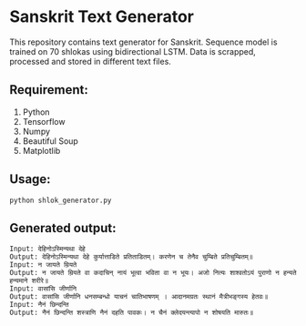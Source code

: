 # Sanskrit Text Generator
   This repository contains text generator for Sanskrit. Sequence model is trained on 70 shlokas using bidirectional LSTM. Data is scrapped, processed and stored in different text files.   

## Requirement:
1. Python
2. Tensorflow 
3. Numpy
4. Beautiful Soup
5. Matplotlib 
## Usage:
    python shlok_generator.py
## Generated output:
    Input: देहिनोऽस्मिन्यथा देहे
    Output: देहिनोऽस्मिन्यथा देहे कुर्यात्ताडिते प्रतिताडितम्। करणेन च तेनैव चुम्बिते प्रतिचुम्बितम्॥
    Input: न जायते म्रियते
    Output: न जायते म्रियते वा कदाचिन् नायं भूत्वा भविता वा न भूयः। अजो नित्यः शाश्वतोऽयं पुराणो न हन्यते हन्यमाने शरीरे॥
    Input: वासांसि जीर्णानि
    Output: वासांसि जीर्णानि धनसम्बन्धो याचनं चातिभाषणम् । आदानमग्रतः स्थानं मैत्रीभङ्गस्य हेतवः॥
    Input: नैनं छिन्दन्ति
    Output: नैनं छिन्दन्ति शस्त्राणि नैनं दहति पावकः। न चैनं क्लेदयन्त्यापो न शोषयति मारुतः॥
    